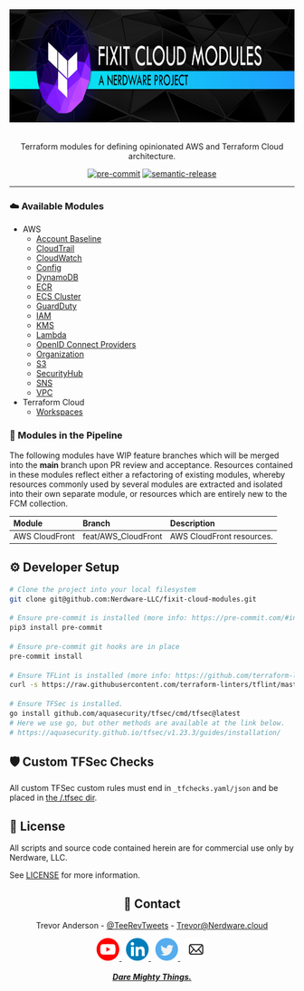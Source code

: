 <div align="center">

  <a href="https://www.youtube.com/channel/UCguSCK_j1obMVXvv-DUS3ng">
    <img src="/.github/assets/FCM_repo_banner.png" height="200" />
  </a>
  <br><br>

Terraform modules for defining opinionated AWS and Terraform Cloud architecture.

[![pre-commit][pre-commit-shield]](https://github.com/pre-commit/pre-commit)
[![semantic-release][semantic-shield]](https://github.com/semantic-release/semantic-release)

</div>

---

### ☁️ Available Modules

- AWS
  - [Account Baseline](/AWS_AccountBaseline/README.md)
  - [CloudTrail](/AWS_CloudTrail/README.md)
  - [CloudWatch](/AWS_CloudWatch/README.md)
  - [Config](/AWS_Config/README.md)
  - [DynamoDB](/AWS_DynamoDB/README.md)
  - [ECR](/AWS_ECR/README.md)
  - [ECS Cluster](/AWS_ECS_Cluster/README.md)
  - [GuardDuty](/AWS_GuardDuty/README.md)
  - [IAM](/AWS_IAM/README.md)
  - [KMS](/AWS_KMS/README.md)
  - [Lambda](/AWS_Lambda/README.md)
  - [OpenID Connect Providers](/AWS_OpenID_Connect_Providers/README.md)
  - [Organization](/AWS_Organization/README.md)
  - [S3](/AWS_S3/README.md)
  - [SecurityHub](/AWS_SecurityHub/README.md)
  - [SNS](/AWS_SNS/README.md)
  - [VPC](/AWS_VPC/README.md)
- Terraform Cloud
  - [Workspaces](/TFC_Workspaces/README.md)

### 🚧 Modules in the Pipeline

The following modules have WIP feature branches which will be merged into the **main** branch upon PR review and acceptance. Resources contained in these modules reflect either a refactoring of existing modules, whereby resources commonly used by several modules are extracted and isolated into their own separate module, or resources which are entirely new to the FCM collection.

| **Module**     | **Branch**          | **Description**           |
| :------------- | :------------------ | :------------------------ |
| AWS CloudFront | feat/AWS_CloudFront | AWS CloudFront resources. |

## ⚙️ Developer Setup

```bash
# Clone the project into your local filesystem
git clone git@github.com:Nerdware-LLC/fixit-cloud-modules.git

# Ensure pre-commit is installed (more info: https://pre-commit.com/#install)
pip3 install pre-commit

# Ensure pre-commit git hooks are in place
pre-commit install

# Ensure TFLint is installed (more info: https://github.com/terraform-linters/tflint#readme)
curl -s https://raw.githubusercontent.com/terraform-linters/tflint/master/install_linux.sh | bash

# Ensure TFSec is installed.
go install github.com/aquasecurity/tfsec/cmd/tfsec@latest
# Here we use go, but other methods are available at the link below.
# https://aquasecurity.github.io/tfsec/v1.23.3/guides/installation/
```

## 🛡️ Custom TFSec Checks

All custom TFSec custom rules must end in `_tfchecks.yaml/json` and be placed in [the /.tfsec dir](/.tfsec/README.md).

## 📝 License

All scripts and source code contained herein are for commercial use only by Nerdware, LLC.

See [LICENSE](/LICENSE) for more information.

<div align="center">

## 💬 Contact

Trevor Anderson - [@TeeRevTweets](https://twitter.com/teerevtweets) - [Trevor@Nerdware.cloud](mailto:trevor@nerdware.cloud)

  <a href="https://www.youtube.com/channel/UCguSCK_j1obMVXvv-DUS3ng">
    <img src="/.github/assets/YouTube_icon_circle.svg" height="40" />
  </a>
  &nbsp;
  <a href="https://www.linkedin.com/in/meet-trevor-anderson/">
    <img src="/.github/assets/LinkedIn_icon_circle.svg" height="40" />
  </a>
  &nbsp;
  <a href="https://twitter.com/TeeRevTweets">
    <img src="/.github/assets/Twitter_icon_circle.svg" height="40" />
  </a>
  &nbsp;
  <a href="mailto:trevor@nerdware.cloud">
    <img src="/.github/assets/email_icon_circle.svg" height="40" />
  </a>
  <br><br>

  <a href="https://daremightythings.co/">
    <strong><i>Dare Mighty Things.</i></strong>
  </a>

</div>

<!-- LINKS -->

[pre-commit-shield]: https://img.shields.io/badge/pre--commit-33A532.svg?logo=pre-commit&logoColor=F8B424&labelColor=gray
[semantic-shield]: https://img.shields.io/badge/%20%20%F0%9F%93%A6%F0%9F%9A%80-semantic--release-E10079.svg
[fixit-cloud-live]: https://github.com/Nerdware-LLC/fixit-cloud-live
